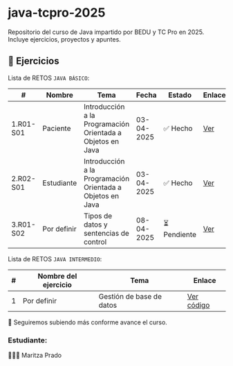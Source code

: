 # java-tcpro-2025
Repositorio del curso de Java impartido por BEDU y TC Pro en 2025. Incluye ejercicios, proyectos y apuntes.

## 📂 Ejercicios

Lista de RETOS `JAVA BÁSICO`:

| # | Nombre | Tema | Fecha | Estado | Enlace |
|---|--------|------|--------|--------|--------|
| 1.R01-S01 | Paciente | Introducción a la Programación Orientada a Objetos en Java | 03-04-2025 | ✅ Hecho | [Ver](retos/reto-01S1) |
| 2.R02-S01 | Estudiante | Introducción a la Programación Orientada a Objetos en Java | 03-04-2025 | ✅ Hecho | [Ver](ejercicios/sesion-1/Estudiante) |
| 3.R01-S02 | Por definir | Tipos de datos y sentencias de control | 08-04-2025 | ⏳ Pendiente | [Ver](ejercicios/condicionales.java) |



Lista de RETOS `JAVA INTERMEDIO`:

| # | Nombre del ejercicio | Tema | Enlace |
|---|-----------------------|------|--------|
| 1 | Por definir            | Gestión de base de datos| [Ver código]() |




🚀 Seguiremos subiendo más conforme avance el curso.


### Estudiante:
👩🏻‍💻 Maritza Prado
